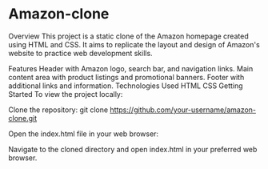 # Amazon-clone

Overview
This project is a static clone of the Amazon homepage created using HTML and CSS. It aims to replicate the layout and design of Amazon's website to practice web development skills.

Features
Header with Amazon logo, search bar, and navigation links.
Main content area with product listings and promotional banners.
Footer with additional links and information.
Technologies Used
HTML
CSS
Getting Started
To view the project locally:

Clone the repository: git clone https://github.com/your-username/amazon-clone.git

Open the index.html file in your web browser:

Navigate to the cloned directory and open index.html in your preferred web browser.
